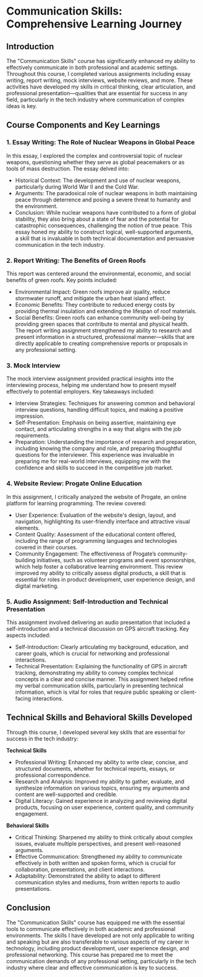 # Communication Skills: Comprehensive Learning Journey

## Introduction
The "Communication Skills" course has significantly enhanced my ability to effectively communicate in both professional and academic settings. Throughout this course, I completed various assignments including essay writing, report writing, mock interviews, website reviews, and more. These activities have developed my skills in critical thinking, clear articulation, and professional presentation—qualities that are essential for success in any field, particularly in the tech industry where communication of complex ideas is key.

## Course Components and Key Learnings
### 1. Essay Writing: The Role of Nuclear Weapons in Global Peace
In this essay, I explored the complex and controversial topic of nuclear weapons, questioning whether they serve as global peacemakers or as tools of mass destruction. The essay delved into:

- Historical Context: The development and use of nuclear weapons, particularly during World War II and the Cold War.
- Arguments: The paradoxical role of nuclear weapons in both maintaining peace through deterrence and posing a severe threat to humanity and the environment.
- Conclusion: While nuclear weapons have contributed to a form of global stability, they also bring about a state of fear and the potential for catastrophic consequences, challenging the notion of true peace.
This essay honed my ability to construct logical, well-supported arguments, a skill that is invaluable in both technical documentation and persuasive communication in the tech industry.

### 2. Report Writing: The Benefits of Green Roofs
This report was centered around the environmental, economic, and social benefits of green roofs. Key points included:

- Environmental Impact: Green roofs improve air quality, reduce stormwater runoff, and mitigate the urban heat island effect.
- Economic Benefits: They contribute to reduced energy costs by providing thermal insulation and extending the lifespan of roof materials.
- Social Benefits: Green roofs can enhance community well-being by providing green spaces that contribute to mental and physical health.
The report writing assignment strengthened my ability to research and present information in a structured, professional manner—skills that are directly applicable to creating comprehensive reports or proposals in any professional setting.

### 3. Mock Interview
The mock interview assignment provided practical insights into the interviewing process, helping me understand how to present myself effectively to potential employers. Key takeaways included:

- Interview Strategies: Techniques for answering common and behavioral interview questions, handling difficult topics, and making a positive impression.
- Self-Presentation: Emphasis on being assertive, maintaining eye contact, and articulating strengths in a way that aligns with the job requirements.
- Preparation: Understanding the importance of research and preparation, including knowing the company and role, and preparing thoughtful questions for the interviewer.
This experience was invaluable in preparing me for real-world interviews, equipping me with the confidence and skills to succeed in the competitive job market.

### 4. Website Review: Progate Online Education
In this assignment, I critically analyzed the website of Progate, an online platform for learning programming. The review covered:

- User Experience: Evaluation of the website's design, layout, and navigation, highlighting its user-friendly interface and attractive visual elements.
- Content Quality: Assessment of the educational content offered, including the range of programming languages and technologies covered in their courses.
- Community Engagement: The effectiveness of Progate’s community-building initiatives, such as volunteer programs and event sponsorships, which help foster a collaborative learning environment.
This review improved my ability to critically assess digital products, a skill that is essential for roles in product development, user experience design, and digital marketing.

### 5. Audio Assignment: Self-Introduction and Technical Presentation
This assignment involved delivering an audio presentation that included a self-introduction and a technical discussion on GPS aircraft tracking. Key aspects included:

- Self-Introduction: Clearly articulating my background, education, and career goals, which is crucial for networking and professional interactions.
- Technical Presentation: Explaining the functionality of GPS in aircraft tracking, demonstrating my ability to convey complex technical concepts in a clear and concise manner.
This assignment helped refine my verbal communication skills, particularly in presenting technical information, which is vital for roles that require public speaking or client-facing interactions.

## Technical Skills and Behavioral Skills Developed
Through this course, I developed several key skills that are essential for success in the tech industry:

**Technical Skills**
- Professional Writing: Enhanced my ability to write clear, concise, and structured documents, whether for technical reports, essays, or professional correspondence.
- Research and Analysis: Improved my ability to gather, evaluate, and synthesize information on various topics, ensuring my arguments and content are well-supported and credible.
- Digital Literacy: Gained experience in analyzing and reviewing digital products, focusing on user experience, content quality, and community engagement.

**Behavioral Skills**
- Critical Thinking: Sharpened my ability to think critically about complex issues, evaluate multiple perspectives, and present well-reasoned arguments.
- Effective Communication: Strengthened my ability to communicate effectively in both written and spoken forms, which is crucial for collaboration, presentations, and client interactions.
- Adaptability: Demonstrated the ability to adapt to different communication styles and mediums, from written reports to audio presentations.

## Conclusion
The "Communication Skills" course has equipped me with the essential tools to communicate effectively in both academic and professional environments. The skills I have developed are not only applicable to writing and speaking but are also transferable to various aspects of my career in technology, including product development, user experience design, and professional networking. This course has prepared me to meet the communication demands of any professional setting, particularly in the tech industry where clear and effective communication is key to success.
